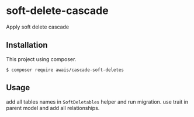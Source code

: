 # soft-delete-cascade
Apply soft delete cascade

## Installation
This project using composer.
```
$ composer require awais/cascade-soft-deletes
```

## Usage
add all tables names in `SoftDeletables` helper and run migration.
use trait in parent model and add all relationships.

